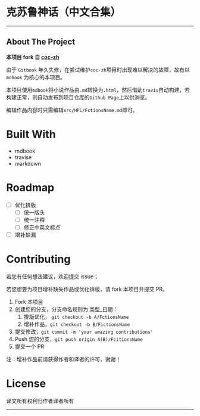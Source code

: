 # 克苏鲁神话（中文合集）
---

## About The Project

**本项目 fork 自 [coc-zh](https://github.com/jokester/coc-zh)** 

由于 `Gitbook` 年久失修，在尝试维护`coc-zh`项目时出现难以解决的故障，故有以 `mdbook` 为核心的本项目。

本项目使用`mdbook`将小说作品由`.md`转换为`.html`，然后借助`travis`自动构建，若构建正常，则自动发布到项目仓库的`Github Page`上以供浏览。

编辑作品内容时只需编辑`src/HPL/FctionsName.md`即可。


# Built With

- mdbook
- travise
- markdown

# Roadmap

- [ ] 优化排版
	- [ ] 统一版头
	- [ ] 统一注释
	- [ ] 修正中英文标点 
- [ ] 增补缺漏

# Contributing


若您有任何想法建议，欢迎提交 issue；

若您想要为项目增补缺失作品或优化排版，请 fork 本项目并提交 PR。

1. Fork 本项目
2. 创建您的分支，分支命名规则为 类型_日期：
    1. 排版优化， `git checkout -b A/FctionsName`
    2. 增补作品，`git checkout -b B/FictionsName`
3. 提交修改，`git commit -m 'your amazing contributions'`
4. Push 您的分支，`git push origin A(B)/FcitionsName`
5. 提交一个 PR

注：增补作品前请获得作者和译者的许可，谢谢！


# License

译文所有权利归作者译者所有

---
